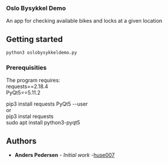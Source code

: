 ### Oslo Bysykkel Demo
An app for checking available bikes and locks at a given location

## Getting started
```sh
python3 oslobysykkeldemo.py
```
### Prerequisities
The program requires:  
requests==2.18.4  
PyQt5==5.11.2  

pip3 install requests PyQt5 --user  
or  
pip3 instal requests  
sudo apt install python3-pyqt5  

## Authors
* **Anders Pedersen** - *Initial work* -[huse007](https://github.com/huse007)